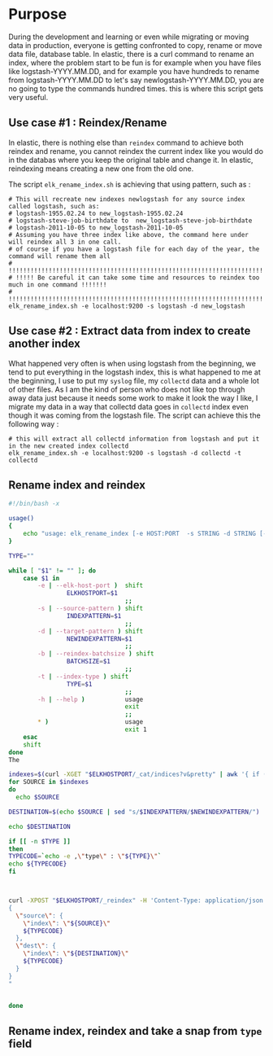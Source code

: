# Purpose

During the development and learning or even while migrating or moving data in production, everyone is getting confronted to copy, rename or move data file, database table. In elastic, there is a curl command to rename an index, where the problem start to be fun is for example when you have files like logstash-YYYY.MM.DD, and for example you have hundreds to rename from logstash-YYYY.MM.DD to let's say newlogstash-YYYY.MM.DD, you are no going to type the commands hundred times. this is where this script gets very useful.

## Use case \#1 : Reindex/Rename

In elastic, there is nothing else than `reindex` command to achieve both reindex and rename, you cannot reindex the current index like you would do in the databas where you keep the original table and change it. In elastic, reindexing means creating a new one from the old one.

The script `elk_rename_index.sh` is achieving that using pattern, such as :

```
# This will recreate new indexes newlogstash for any source index called logstash, such as:
# logstash-1955.02.24 to new_logstash-1955.02.24
# logstash-steve-job-birthdate to  new_logstash-steve-job-birthdate
# logstash-2011-10-05 to new_logstash-2011-10-05
# Assuming you have three index like above, the command here under will reindex all 3 in one call.
# of course if you have a logstash file for each day of the year, the command will rename them all
# !!!!!!!!!!!!!!!!!!!!!!!!!!!!!!!!!!!!!!!!!!!!!!!!!!!!!!!!!!!!!!!!!!!!!!!!!!!!!!!!!!!!!!!!!!!!!!!
# !!!!! Be careful it can take some time and resources to reindex too much in one command !!!!!!!
# !!!!!!!!!!!!!!!!!!!!!!!!!!!!!!!!!!!!!!!!!!!!!!!!!!!!!!!!!!!!!!!!!!!!!!!!!!!!!!!!!!!!!!!!!!!!!!!
elk_rename_index.sh -e localhost:9200 -s logstash -d new_logstash
```

## Use case \#2 : Extract data from index to create another index

What happened very often is when using logstash from the beginning, we tend to put everything in the logstash index, this is what happened to me at the beginning, I use to put my `syslog` file, my `collectd` data and a whole lot of other files. As I am the kind of person who does not like top through away data just because it needs some work to make it look the way I like, I migrate my data in a way that collectd data goes in `collectd` index even though it was coming from the logstash file. The script can achieve this the following way :

```
# this will extract all collectd information from logstash and put it in the new created index collectd
elk_rename_index.sh -e localhost:9200 -s logstash -d collectd -t collectd

```




## Rename index and reindex

```bash
#!/bin/bash -x

usage()
{
    echo "usage: elk_rename_index [-e HOST:PORT  -s STRING -d STRING [-b <batch size>] [-t <type>]| [-h]]"
}

TYPE=""

while [ "$1" != "" ]; do
    case $1 in
        -e | --elk-host-port )	shift
				ELKHOSTPORT=$1
                                ;;
        -s | --source-pattern ) shift
				INDEXPATTERN=$1
                                ;;
        -d | --target-pattern ) shift
				NEWINDEXPATTERN=$1
                                ;;
        -b | --reindex-batchsize ) shift
				BATCHSIZE=$1
                                ;;
        -t | --index-type ) shift
				TYPE=$1
                                ;;
        -h | --help )           usage
                                exit
                                ;;
        * )                     usage
                                exit 1
    esac
    shift
done
The 

indexes=$(curl -XGET "$ELKHOSTPORT/_cat/indices?v&pretty" | awk '{ if (NR > 1) { print $3}}'|grep $INDEXPATTERN)
for SOURCE in $indexes
do
  echo $SOURCE

DESTINATION=$(echo $SOURCE | sed "s/$INDEXPATTERN/$NEWINDEXPATTERN/")

echo $DESTINATION

if [[ -n $TYPE ]] 
then
TYPECODE=`echo -e ,\"type\" : \"${TYPE}\"`
echo ${TYPECODE}
fi



curl -XPOST "$ELKHOSTPORT/_reindex" -H 'Content-Type: application/json' -d"
{
  \"source\": {
    \"index\": \"${SOURCE}\"
    ${TYPECODE}
  },
  \"dest\": {
    \"index\": \"${DESTINATION}\"
    ${TYPECODE}
  }
}
"


done


```

## Rename index, reindex and take a snap from `type` field







